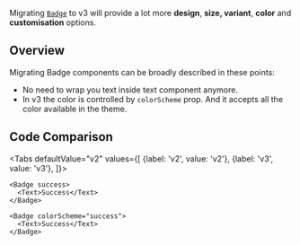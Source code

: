


Migrating [`Badge`](badge.md) to v3 will provide a lot more **design**, **size, variant**, **color** and **customisation** options.

## Overview

Migrating Badge components can be broadly described in these points:

- No need to wrap you text inside text component anymore.
- In v3 the color is controlled by `colorScheme` prop. And it accepts all the color available in the theme.

## Code Comparison

<Tabs
defaultValue="v2"
values={[
{label: 'v2', value: 'v2'},
{label: 'v3', value: 'v3'},
]}>
<TabItem value="v2">

```tsx
<Badge success>
  <Text>Success</Text>
</Badge>
```

</TabItem>
<TabItem value="v3">

```tsx
<Badge colorScheme="success">
  <Text>Success</Text>
</Badge>
```

</TabItem>
</Tabs>
